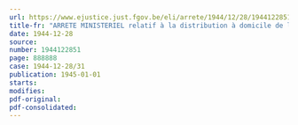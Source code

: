 ```yaml
---
url: https://www.ejustice.just.fgov.be/eli/arrete/1944/12/28/1944122851/justel
title-fr: "ARRETE MINISTERIEL relatif à la distribution à domicile de la radiodiffusion <abrogé par AR 24-12-1967; art. 42>"
date: 1944-12-28
source:
number: 1944122851
page: 888888
case: 1944-12-28/31
publication: 1945-01-01
starts:
modifies:
pdf-original:
pdf-consolidated:
---
```


